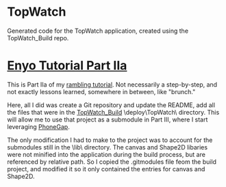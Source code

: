 TopWatch
========

Generated code for the TopWatch application, created using the TopWatch_Build repo. 

# [Enyo Tutorial Part IIa](http://pcimino.blog.com/enyo/)

This is Part IIa of my [rambling tutorial](http://pcimino.blog.com/enyo/). Not necessarily a step-by-step, and not exactly lessons learned, somewhere in between, like "brunch."

Here, all I did was create a Git repository and update the README, add all the files that were in the [TopWatch_Build](https://github.com/pcimino/TopWatch_Build) \deploy\TopWatch\ directory. This will allow me to use that project as a submodule in Part III, where I start leveraging [PhoneGap](http://phonegap.com/).

The only modification I had to make to the project was to account for the submodules still in the \lib\ directory. The canvas and Shape2D libaries were not minified into the application during the build process, but are referenced by relative path. So I copied the .gitmodules file feom the build project, and modified it so it only contained the entries for canvas and Shape2D.



